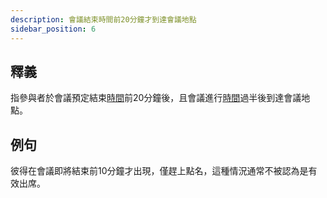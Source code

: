 ```yaml
---
description: 會議結束時間前20分鐘才到達會議地點
sidebar_position: 6
---
```


## 釋義
指參與者於會議預定結束[時間](/docs/會議/時間)前20分鐘後，且會議進行[時間](/docs/會議/時間)過半後到達會議地點。

## 例句
彼得在會議即將結束前10分鐘才出現，僅趕上點名，這種情況通常不被認為是有效出席。
